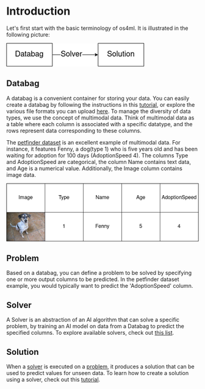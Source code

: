 # Introduction

Let's first start with the basic terminology of os4ml. It is illustrated in the following picture:

![terminoloy]

## Databag
A databag is a convenient container for storing your data.
You can easily create a databag by following the instructions in this [tutorial][tutorial], or explore the various file formats you can upload [here][file formats].
To manage the diversity of data types, we use the concept of multimodal data.
Think of multimodal data as a table where each column is associated with a specific datatype, and the rows represent data corresponding to these columns.

The [petfinder dataset][petfinder dataset] is an excellent example of multimodal data.
For instance, it features Fenny, a dog(type 1) who is five years old and has been waiting for adoption for 100 days (AdoptionSpeed 4).
The columns Type and AdoptionSpeed are categorical, the column Name contains text data, and Age is a numerical value.
Additionally, the Image column contains image data.

![petfinder]

## Problem
Based on a databag, you can define a problem to be solved by specifying one or more output columns to be predicted.
In the petfinder dataset example, you would typically want to predict the 'AdoptionSpeed' column.

## Solver
A Solver is an abstraction of an AI algorithm that can solve a specific problem, by training an AI model on data from a Databag to predict the specified columns.
To explore available solvers, check out [this list][solvers].

## Solution
When a [solver][solver] is executed on a [problem][problem], it produces a solution that can be used to predict values for unseen data.
To learn how to create a solution using a solver, check out this [tutorial][tutorial].


[databag]: #Databag
[solver]: #Solver
[problem]: #Problem

[tutorial]: tutorial.md
[file formats]: file_formats.md
[solvers]: solvers.md

[terminoloy]: assets/images/databag_solver_solution.png
[petfinder]: assets/images/petfinder.png
[petfinder dataset]: https://www.kaggle.com/c/petfinder-adoption-prediction/data

